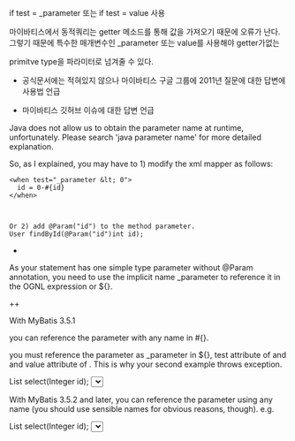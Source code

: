 if test = _parameter  또는 if test = value  사용 

마이바티스에서 동적쿼리는 getter 메소드를 통해 값을 가져오기 때문에 오류가 난다. 그렇기 때문에 특수한 매개변수인 _parameter 또는 value를 사용해야 getter가없는 

primitve type을 파라미터로 넘겨줄 수 있다.


- 공식문서에는 적혀있지 않으나 마이바티스 구글 그룹에 2011년 질문에 대한 답변에 사용법 언급


+ 마이바티스 깃허브 이슈에 대한 답변 언급

Java does not allow us to obtain the parameter name at runtime, unfortunately.
Please search 'java parameter name' for more detailed explanation.

So, as I explained, you may have to 1) modify the xml mapper as follows:
```
<when test="_parameter &lt; 0">
  id = 0-#{id}
</when>



Or 2) add @Param("id") to the method parameter.
User findById(@Param("id")int id);
```

+
As your statement has one simple type parameter without @Param annotation, you need to use the implicit name _parameter to reference it in the OGNL expression or ${}.


++

With MyBatis 3.5.1

you can reference the parameter with any name in #{}.

you must reference the parameter as _parameter in ${}, test attribute of <if /> and <when /> and value attribute of <bind />. This is why your second example throws exception.

List<User> select(Integer id);
<select id="select" resultType="User">
  select * from users
  <where>
    <if test="_parameter != null">and id = #{z}</if>
  </where>
</select>
  
  
  
  
  With MyBatis 3.5.2 and later, you can reference the parameter using any name (you should use sensible names for obvious reasons, though). e.g.

List<User> select(Integer id);
<select id="select" resultType="User">
  select * from users
  <where>
    <if test="x != null">and id = #{y}</if>
  </where>
</select>
